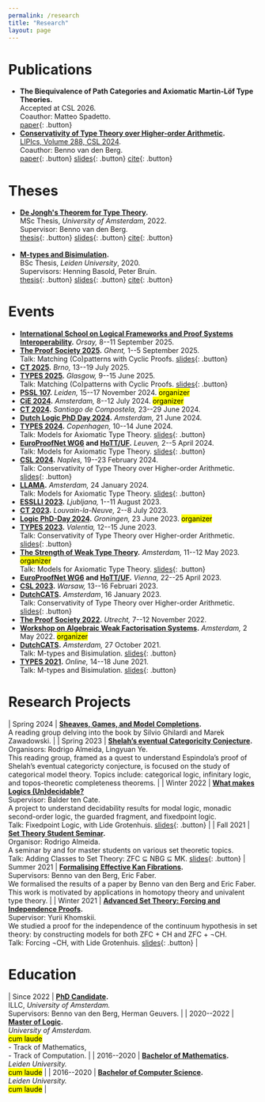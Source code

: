 ```yaml
---
permalink: /research
title: "Research"
layout: page
---
```


# Publications

- **The Biequivalence of Path Categories and Axiomatic Martin-Löf Type Theories.** \
    Accepted at CSL 2026. \
    Coauthor: Matteo Spadetto. \
    [paper](https://arxiv.org/abs/2503.15431){: .button}
- **[Conservativity of Type Theory over Higher-order Arithmetic](https://arxiv.org/abs/2308.15288).** \
    [LIPIcs, Volume 288, CSL 2024](https://doi.org/10.4230/LIPIcs.CSL.2024.44). \
    Coauthor: Benno van den Berg. \
    [paper](https://drops.dagstuhl.de/storage/00lipics/lipics-vol288-csl2024/LIPIcs.CSL.2024.44/LIPIcs.CSL.2024.44.pdf){: .button} [slides](assets/slides/conservativity_of_type_theory_over_higher_order_arithmetic_slides.pdf){: .button} [cite](assets/bibtex/conservativity_of_type_theory_over_higher_order_arithmetic.txt){: .button}

# Theses

- **[De Jongh's Theorem for Type Theory](https://eprints.illc.uva.nl/id/eprint/2229/1/MoL-2022-27.text.pdf).** \
    MSc Thesis, *University of Amsterdam*, 2022. \
    Supervisor: Benno van den Berg. \
    [thesis](https://eprints.illc.uva.nl/id/eprint/2229/1/MoL-2022-27.text.pdf){: .button} [slides](assets/slides/de_jonghs_theorem_for_type_theory_slides.pdf){: .button} [cite](assets/bibtex/de_jonghs_theorem_for_type_theory.txt){: .button} <br/><br/>
- **[M-types and Bisimulation](https://theses.liacs.nl/pdf/2019-2020-OttenDD.pdf).** \
    BSc Thesis, *Leiden University*, 2020. \
    Supervisors: Henning Basold, Peter Bruin. \
    [thesis](https://theses.liacs.nl/pdf/2019-2020-OttenDD.pdf){: .button} [slides](assets\slides\m_types_and_bisimulation_slides.pdf){: .button} [cite](assets\bibtex\m_types_and_bisimulation.txt){: .button}

# Events

- **[International School on Logical Frameworks and Proof Systems Interoperability](https://europroofnet.github.io/LFPSI25/).**
    *Orsay,* 8--11 September 2025.
- **[The Proof Society 2025](https://proof2025.ugent.be/).**
    *Ghent,* 1--5 September 2025. \
    Talk: Matching (Co)patterns with Cyclic Proofs.
    [slides](assets/slides/cyclic_type_theory_slides_the_proof_society.pdf){: .button}
- **[CT 2025](https://conference.math.muni.cz/ct2025/).**
    *Brno,* 13--19 July 2025.
- **[TYPES 2025](https://msp.cis.strath.ac.uk/types2025/).**
    *Glasgow,* 9--15 June 2025. \
    Talk: Matching (Co)patterns with Cyclic Proofs.
    [slides](https://msp.cis.strath.ac.uk/types2025/slides/TYPES2025-slides56.pdf){: .button}
- **[PSSL 107](https://b-starkenburg.github.io/PSSL-2024/).**
    *Leiden,* 15--17 November 2024. <mark>organizer</mark>
- **[CiE 2024](https://events.illc.uva.nl/CiE/CiE2024/Main/).**
    *Amsterdam,* 8--12 July 2024. <mark>organizer</mark>
- **[CT 2024](https://www.usc.gal/regaca/ct2024/).**
    *Santiago de Compostela,* 23--29 June 2024.
- **[Dutch Logic PhD Day 2024](https://verenigingvoorlogica.nl/en/PhD-Day/).**
    *Amsterdam,* 21 June 2024.
- **[TYPES 2024](https://types2024.itu.dk/).**
    *Copenhagen,* 10--14 June 2024. \
    Talk: Models for Axiomatic Type Theory.
    [slides](assets/slides/models_for_axiomatic_type_theory_slides.pdf){: .button}
- **[EuroProofNet WG6](https://europroofnet.github.io/wg6-leuven/) and [HoTT/UF](https://hott-uf.github.io/2024/).**
    *Leuven,* 2--5 April 2024. \
    Talk: Models for Axiomatic Type Theory.
    [slides](assets/slides/models_for_axiomatic_type_theory_slides.pdf){: .button}
- **[CSL 2024](https://csl2024.github.io/Home/#).**
    *Naples,* 19--23 February 2024. \
    Talk: Conservativity of Type Theory over Higher-order Arithmetic.
    [slides](assets/slides/conservativity_of_type_theory_over_higher_order_arithmetic_slides_csl.pdf){: .button}
- **[LLAMA](https://events.illc.uva.nl/llama/).**
    *Amsterdam,* 24 January 2024. \
    Talk: Models for Axiomatic Type Theory.
    [slides](https://events.illc.uva.nl/llama/slides/otten-2024.pdf){: .button}
- **[ESSLLI 2023](https://2023.esslli.eu/).**
    *Ljubljana,* 1--11 August 2023.
- **[CT 2023](https://sites.uclouvain.be/ct2023/).**
    *Louvain-la-Neuve,* 2--8 July 2023.
- **[Logic PhD-Day 2024](https://www.verenigingvoorlogica.nl/nl/PhD-Day/).**
    *Groningen,* 23 June 2023. <mark>organizer</mark>
- **[TYPES 2023](https://types2023.webs.upv.es/).**
    *Valentia,* 12--15 June 2023. \
    Talk: Conservativity of Type Theory over Higher-order Arithmetic.
    [slides](assets/slides/conservativity_of_type_theory_over_higher_order_arithmetic_slides_types.pdf){: .button}
- **[The Strength of Weak Type Theory](https://dutchcats.github.io/).**
    *Amsterdam,* 11--12 May 2023.
    <mark>organizer</mark> \
    Talk: Models for Axiomatic Type Theory.
    [slides](assets/slides/models_for_propositional_type_theory_slides.pdf){: .button}
- **[EuroProofNet WG6](https://europroofnet.github.io/wg6-vienna/) and [HoTT/UF](https://hott-uf.github.io/2023/).**
    *Vienna,* 22--25 April 2023.
- **[CSL 2023](https://csl2023.mimuw.edu.pl/).**
    *Warsaw,* 13--16 Februari 2023.
- **[DutchCATS](https://dutchcats.github.io/).**
    *Amsterdam*, 16 January 2023. \
    Talk: Conservativity of Type Theory over Higher-order Arithmetic. [slides](https://dutchcats.github.io/2023-01-16/Otten_20230116.pdf){: .button}
- **[The Proof Society 2022](https://uswpt.sites.uu.nl/).**
    *Utrecht,* 7--12 November 2022.
- **[Workshop on Algebraic Weak Factorisation Systems](https://dutchcats.github.io/).**
    *Amsterdam,* 2 May 2022. <mark>organizer</mark>
- **[DutchCATS](https://dutchcats.github.io/).**
    *Amsterdam,* 27 October 2021. \
    Talk: M-types and Bisimulation.
    [slides](assets\slides\m_types_and_bisimulation_slides.pdf){: .button}
- **[TYPES 2021](https://types21.liacs.nl/).**
    *Online,* 14--18 June 2021. \
    Talk: M-types and Bisimulation.
    [slides](assets\slides\m_types_and_bisimulation_slides.pdf){: .button}

# Research Projects

| Spring 2024 | **[Sheaves, Games, and Model Completions](https://link.springer.com/book/10.1007/978-94-015-9936-8).** <br/> A reading group delving into the book by Silvio Ghilardi and Marek Zawadowski. |
| Spring 2023 | **[Shelah’s eventual Categoricity Conjecture](https://rodrigonalmeida.github.io/projects/categoricalmodeltheoryreadinggroup.md.html).** <br/> Organisors: Rodrigo Almeida, Lingyuan Ye. <br/> This reading group, framed as a quest to understand Espindola’s proof of Shelah’s eventual categoricty conjecture, is focused on the study of categorical model theory. Topics include: categorical logic, infinitary logic, and topos-theoretic completeness theorems. |
| Winter 2022 | **[What makes Logics (Un)decidable?](https://msclogic.illc.uva.nl/current-students/courses/projects/project/189/1st-Semester-2021-22-What-makes-logics-un-decidable-)** <br/> Supervisor: Balder ten Cate. <br/> A project to understand decidability results for modal logic, monadic second-order logic, the guarded fragment, and fixedpoint logic. <br/> Talk: Fixedpoint Logic, with Lide Grotenhuis. [slides](assets/slides/fixedpoint_logic_slides.pdf){: .button} |
| Fall 2021 | **[Set Theory Student Seminar](https://sites.google.com/view/settheorystudentseminar/).** <br/> Organisor: Rodrigo Almeida. <br/> A seminar by and for master students on various set theoretic topics. <br/> Talk: Adding Classes to Set Theory: ZFC ⊆ NBG ⊆ MK. [slides](assets/slides/adding_classes_to_set_theory_slides.pdf){: .button}
| Summer 2021 | **[Formalising Effective Kan Fibrations](https://link.springer.com/book/10.1007/978-3-031-18900-5).** <br/> Supervisors: Benno van den Berg, Eric Faber. <br/> We formalised the results of a paper by Benno van den Berg and Eric Faber. This work is motivated by applications in homotopy theory and univalent type theory. |
| Winter 2021 | **[Advanced Set Theory: Forcing and Independence Proofs](https://www.math.uni-hamburg.de/home/khomskii/forcing2021/).** <br/> Supervisor: Yurii Khomskii. <br/> We studied a proof for the independence of the continuum hypothesis in set theory: by constructing models for both ZFC + CH and ZFC + ¬CH. <br/> Talk: Forcing ¬CH, with Lide Grotenhuis. [slides](assets/slides/forcing_slides.pdf){: .button} |

# Education

| Since 2022 | **[PhD Candidate](https://www.illc.uva.nl/People/person/5117/D-D-Otten).** <br> ILLC, *University of Amsterdam.* <br/> Supervisors: Benno van den Berg, Herman Geuvers. |
| 2020--2022 | **[Master of Logic](https://msclogic.illc.uva.nl/).** <br/> *University of Amsterdam.* <br/> <mark>cum laude</mark> <br/> - Track of Mathematics, <br/> - Track of Computation. |
| 2016--2020 | **[Bachelor of Mathematics](https://www.universiteitleiden.nl/onderwijs/opleidingen/bachelor/wiskunde).** <br/> *Leiden University.* <br/> <mark>cum laude</mark> |
| 2016--2020 | **[Bachelor of Computer Science](https://www.universiteitleiden.nl/onderwijs/opleidingen/bachelor/informatica).** <br/> *Leiden University.* <br/> <mark>cum laude</mark> |

